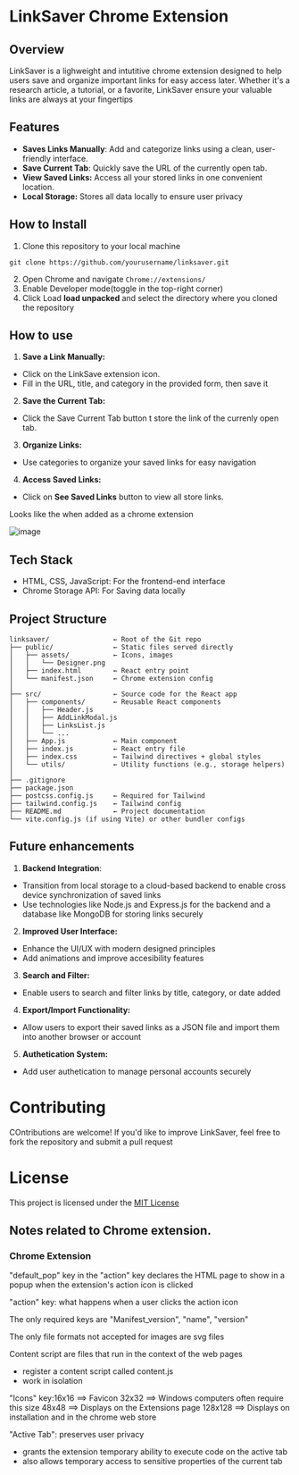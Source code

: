 
# LinkSaver Chrome Extension

## Overview

LinkSaver is a lighweight and intutitive chrome extension designed to help users save and organize important links for easy access later. Whether it's a research article, a tutorial, or a favorite, LinkSaver ensure your valuable links are always at your fingertips

## Features
- **Saves Links Manually**: Add and categorize links using a clean, user-friendly interface.
- **Save Current Tab**: Quickly save the URL of the currently open tab.
- **View Saved Links:** Access all your stored links in one convenient location.
- **Local Storage:** Stores all data locally to ensure user privacy

## How to Install
1. Clone this repository to your local machine
```
git clone https://github.com/yourusername/linksaver.git
```
2. Open Chrome and navigate ``Chrome://extensions/``
3. Enable Developer mode(toggle in the top-right corner)
4. Click Load **load unpacked** and select the directory where you cloned the repository

## How to use

1. **Save a Link Manually:**
- Click on the LinkSave extension icon.
- Fill in the URL, title, and category in the provided form, then save it
2. **Save the Current Tab:**
- Click the Save Current Tab button t store the link of the currenly open tab.
3. **Organize Links:**
- Use categories to organize your saved links for easy navigation
4. **Access Saved Links:**
- Click on **See Saved Links** button to view all store links.

Looks like the when added as a chrome extension

![image](https://github.com/user-attachments/assets/b0acb471-2b92-46de-a55c-5ff5c6bd9ec8)


## Tech Stack
- HTML, CSS, JavaScript: For the frontend-end interface
- Chrome Storage API: For Saving data locally

## Project Structure 
```
linksaver/                ← Root of the Git repo
├── public/               ← Static files served directly
│   ├── assets/           ← Icons, images
│   │   └── Designer.png
│   ├── index.html        ← React entry point
│   └── manifest.json     ← Chrome extension config
│
├── src/                  ← Source code for the React app
│   ├── components/       ← Reusable React components
│   │   ├── Header.js
│   │   ├── AddLinkModal.js
│   │   ├── LinksList.js
│   │   └── ...           
│   ├── App.js            ← Main component
│   ├── index.js          ← React entry file
│   ├── index.css         ← Tailwind directives + global styles
│   └── utils/            ← Utility functions (e.g., storage helpers)
│
├── .gitignore
├── package.json
├── postcss.config.js     ← Required for Tailwind
├── tailwind.config.js    ← Tailwind config
├── README.md             ← Project documentation
└── vite.config.js (if using Vite) or other bundler configs

```

## Future enhancements
1. **Backend Integration**:
- Transition from local storage to a cloud-based backend to enable cross device synchronization of saved links
- Use technologies like Node.js and Express.js for the backend and a database like MongoDB for storing links securely
2. **Improved User Interface:**
- Enhance the UI/UX with modern designed principles
- Add animations and improve accesibility features 
3. **Search and Filter:**
- Enable users to search and filter links by title, category, or date added
4. **Export/Import Functionality:**
- Allow users to export their saved links as a JSON file and import them into another browser or account 
5. **Authetication System:**
- Add user authetication to manage personal accounts securely

# Contributing 
COntributions are welcome! If you'd like to improve LinkSaver, feel free to fork the repository and submit a pull request

# License
This project is licensed under the [MIT License]()


## Notes related to Chrome extension.

### Chrome Extension
"default_pop" key in the "action" key declares the HTML page to show in a popup when the extension's action icon is clicked

"action" key: what happens when a user clicks the action icon 

The only required keys are "Manifest_version", "name", "version"

The only file formats not accepted for images are svg files 

Content script are files that run in the context of the web pages 
- register a content script called content.js
- work in isolation

"Icons" key:16x16 ==> Favicon
            32x32 ==> Windows computers often require this size
            48x48 ==> Displays on the Extensions page
            128x128 ==> Displays on installation and in the chrome web store

"Active Tab": preserves user privacy 
- grants the extension temporary ability to execute code on the active tab
- also allows temporary access to sensitive properties of the current tab
